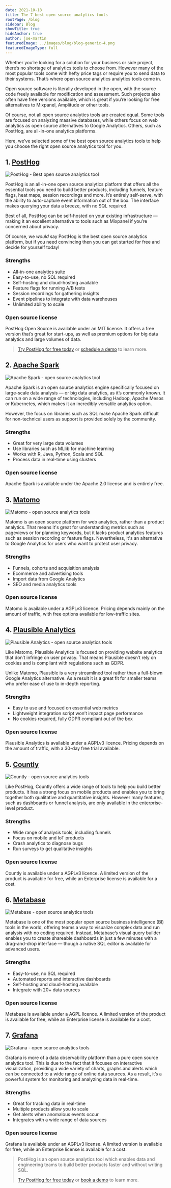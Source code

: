 ```yaml
---
date: 2021-10-18
title: The 7 best open source analytics tools
rootPage: /blog
sidebar: Blog
showTitle: true
hideAnchor: true
author: joe-martin
featuredImage: ../images/blog/blog-generic-4.png
featuredImageType: full
---
```


Whether you’re looking for a solution for your business or side project, there’s no shortage of analytics tools to choose from. However many of the most popular tools come with hefty price tags or require you to send data to their systems. That’s where open source analytics analytics tools come in. 

Open source software is literally developed in the open, with the source code freely available for modification and assessment. Such projects also often have free versions available, which is great if you’re looking for free  alternatives to Mixpanel, Amplitude or other tools. 

Of course, not all open source analytics tools are created equal. Some tools are focused on analyzing massive databases, while others focus on web analytics as open source alternatives to Google Analytics. Others, such as PostHog, are all-in-one analytics platforms. 

Here, we’ve selected some of the best open source analytics tools to help you choose the right open source analytics tool for you.  

## 1. [PostHog](https://posthog.com/)
![PostHog - Best open source analytics tool](../images/blog/open-source-analytics-tools/posthog-screenshot1.png)

PostHog is an all-in-one open source analytics platform that offers all the essential tools you need to build better products, including funnels, feature flags, heat maps, session recordings and more. It’s entirely self-serve, with the ability to auto-capture event information out of the box. The interface makes querying your data a breeze, with no SQL required. 

Best of all, PostHog can be self-hosted on your existing infrastructure — making it an excellent alternative to tools such as Mixpanel if you’re concerned about privacy. 

Of course, we _would_ say PostHog is the best open source analytics platform, but if you need convincing then you can get started for free and decide for yourself today!

### Strengths
- All-in-one analytics suite
- Easy-to-use, no SQL required
- Self-hosting and cloud-hosting available
- Feature flags for running A/B tests
- Session recordings for gathering insights
- Event pipelines to integrate with data warehouses
- Unlimited ability to scale 

### Open source license
PostHog Open Source is available under an MIT license. It offers a free version that’s great for start-ups, as well as premium options for big data analytics and large volumes of data.

> [Try PostHog for free today](https://posthog.com/) or [schedule a demo](https://posthog.com/book-a-demo) to learn more. 

## 2. [Apache Spark](https://spark.apache.org/)
![Apache Spark - open source analytics tool](../images/blog/open-source-analytics-tools/apache-spark-screenshot.png)

Apache Spark is an open source analytics engine specifically focused on large-scale data analysis — or big data analytics, as it’s commonly known. It can run on a wide range of technologies, including Hadoop, Apache Mesos or Kubernetes, which makes it an incredibly versatile analytics option. 

However, the focus on libraries such as SQL make Apache Spark difficult for non-technical users as support is provided solely by the community.

### Strengths
- Great for very large data volumes
- Use libraries such as MLlib for machine learning
- Works with R, Java, Python, Scala and SQL
- Process data in real-time using clusters

### Open source license
Apache Spark is available under the Apache 2.0 license and is entirely free. 

## 3. [Matomo](https://matomo.org/)
![Matomo - open source analytics tools](../images/blog/open-source-analytics-tools/matomo-screenshot.png)

Matomo is an open source platform for web analytics, rather than a product analytics. That means it's great for understanding metrics such as pageviews or for planning keywords, but it lacks product analytics features such as session recording or feature flags. Nevertheless, it's an alternative to Google Analytics for users who want to protect user privacy. 

### Strengths
- Funnels, cohorts and acquisition analysis
- Ecommerce and advertising tools
- Import data from Google Analytics
- SEO and media analytics tools

### Open source license
Matomo is available under a AGPLv3 licence. Pricing depends mainly on the amount of traffic, with free options available for low-traffic sites. 

## 4. [Plausible Analytics](https://plausible.io/)
![Plausible Analytics - open source analytics tools](../images/blog/open-source-analytics-tools/plausible-screenshot.png)

Like Matomo, Plausible Analytics is focused on providing website analytics that don’t infringe on user privacy. That means Plausible doesn’t rely on cookies and is compliant with regulations such as GDPR. 

Unlike Matomo, Plausible is a very streamlined tool rather than a full-blown Google Analytics alternative. As a result it is a great fit for smaller teams who prefer ease of use to in-depth reporting. 

### Strengths
- Easy to use and focused on essential web metrics
- Lightweight integration script won’t impact page performance
- No cookies required, fully GDPR compliant out of the box 

### Open source license
Plausible Analytics is available under a AGPLv3 licence. Pricing depends on the amount of traffic, with a 30-day free trial available. 

## 5. [Countly](https://count.ly/)
![Countly - open source analytics tools](../images/blog/open-source-analytics-tools/countly-screenshot.png)

Like PostHog, Countly offers a wide range of tools to help you build better products. It has a strong focus on mobile products and enables you to bring together both qualitative and quantitative insights. However many features, such as dashboards or funnel analysis, are only available in the enterprise-level product. 

### Strengths
- Wide range of analysis tools, including funnels
- Focus on mobile and IoT products
- Crash analytics to diagnose bugs
- Run surveys to get qualitative insights 

### Open source license
Countly is available under a AGPLv3 licence. A limited version of the product is available for free, while an Enterprise license is available for a cost. 

## 6. [Metabase](https://www.metabase.com/)
![Metabase - open source analytics tools](../images/blog/open-source-analytics-tools/metabase-screenshot.png)

Metabase is one of the most popular open source business intelligence (BI) tools in the world, offering teams a way to visualize complex data and run analysis with no coding required. Instead, Metabase’s visual query builder enables you to create shareable dashboards in just a few minutes with a drag-and-drop interface — though a native SQL editor is available for advanced users.

### Strengths
- Easy-to-use, no SQL required
- Automated reports and interactive dashboards
- Self-hosting and cloud-hosting available
- Integrate with 20+ data sources

### Open source license
Metabase is available under a AGPL licence. A limited version of the product is available for free, while an Enterprise license is available for a cost. 

## 7. [Grafana](https://grafana.com/products/cloud/) 
![Grafana - open source analytics tools](../images/blog/open-source-analytics-tools/grafana-screenshot.png)

Grafana is more of a data observability platform than a pure open source analytics tool. This is due to the fact that it focuses on interactive visualization, providing a wide variety of charts, graphs and alerts which can be connected to a wide range of online data sources. As a result, it’s a powerful system for monitoring and analyzing data in real-time.  

### Strengths
- Great for tracking data in real-time
- Multiple products allow you to scale
- Get alerts when anomalous events occur
- Integrates with a wide range of data sources

### Open source license
Grafana is available under an AGPLv3 license. A limited version is available for free, while an Enterprise license is available for a cost. 


> PostHog is an open source analytics tool which enables data and engineering teams to build better products faster and without writing SQL. 
>
>[Try PostHog for free today](https://posthog.com/signup) or [book a demo](https://posthog.com/book-a-demo) to learn more. 
